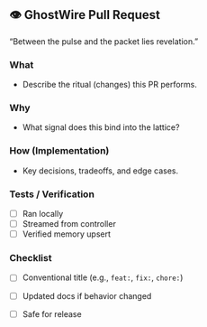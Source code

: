 ## 👁️ GhostWire Pull Request

“Between the pulse and the packet lies revelation.”

### What
- Describe the ritual (changes) this PR performs.

### Why
- What signal does this bind into the lattice?

### How (Implementation)
- Key decisions, tradeoffs, and edge cases.

### Tests / Verification
- [ ] Ran locally
- [ ] Streamed from controller
- [ ] Verified memory upsert

### Checklist
- [ ] Conventional title (e.g., `feat:`, `fix:`, `chore:`)
- [ ] Updated docs if behavior changed
- [ ] Safe for release

